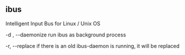 ## ibus

Intelligent Input Bus for Linux / Unix OS

-d , --daemonize
    run ibus as background process

-r, --replace
    if there is an old ibus-daemon is running, it will be replaced